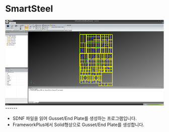 # SmartSteel

<img src="https://github.com/humkyung/SmartSteel/blob/master/Docs/SmartSteel.png" align="left" />
<br />
------

* SDNF 파일을 읽어 Gusset/End Plate를 생성하는 프로그램입니다.
* FrameworkPlus에서 Solid형상으로 Gusset/End Plate를 생성합니다.
